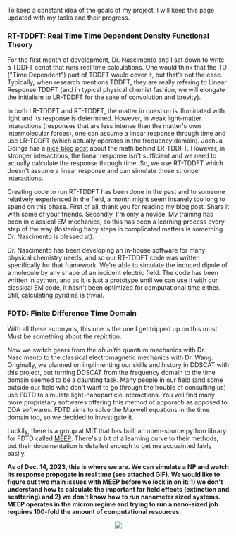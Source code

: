 To keep a constant idea of the goals of my project, I will keep this page updated with my tasks and their progress.

### RT-TDDFT: Real Time Time Dependent Density Functional Theory
For the first month of development, Dr. Nascimento and I sat down to write a TDDFT script that runs real time calculations. One would think that the TD ("Time Dependent") part of TDDFT would cover it, but that's not the case. Typically, when research mentions TDDFT, they are really refering to Linear Response TDDFT (and in typical physical chemist fashion, we will elongate the initialism to LR-TDDFT for the sake of convolution and brevity). 

In both LR-TDDFT and RT-TDDFT, the matter in question is illuminated with light and its response is determined. However, in weak light-matter interactions (responses that are less intense than the matter's own intermolecular forces), one can assume a linear response through time and use LR-TDDFT (which actually operates in the frequency domain). Joshua Goings has a [nice blog post](https://joshuagoings.com/2013/04/27/linear-response-td-dft-the-density-density-response-function/) about the math behind LR-TDDFT. However, in stronger interactions, the linear response isn't sufficient and we need to actually calculate the response through time. So, we use RT-TDDFT which doesn't assume a linear response and can simulate those stronger interactions. 

Creating code to run RT-TDDFT has been done in the past and to someone relatively experienced in the field, a month might seem insanely too long to spend on this phase. First of all, thank you for reading my blog post. Share it with some of your friends. Secondly, I'm only a novice. My training has been in classical EM mechanics, so this has been a learning process every step of the way (fostering baby steps in complicated matters is something Dr. Nascimento is blessed at).

Dr. Nascimento has been developing an in-house software for many physical chemistry needs, and so our RT-TDDFT code was written specifically for that framework. We're able to simulate the induced dipole of a molecule by any shape of an incident electric field. The code has been written in python, and as it is just a prototype until we can use it with our classical EM code, it hasn't been optimized for computational time either. Still, calculating pyridine is trivial.

### FDTD: Finite Difference Time Domain
With all these acronyms, this one is the one I get tripped up on this most. Must be something about the repitition.

Now we switch gears from the *ab initio* quantum mechanics with Dr. Nascimento to the classical electromagnetic mechanics with Dr. Wang. Originally, we planned on implimenting our skills and history in DDSCAT with this project, but turning DDSCAT from the frequency domain to the time domain seemed to be a daunting task. Many people in our field (and some outside our field who don't want to go through the trouble of consulting us) use FDTD to simulate light-nanoparticle interactions. You will find many more proprietary softwares offering this method of apporach as apposed to DDA softwares. FDTD aims to solve the Maxwell equations in the time domain too, so we decided to investigate it.

Luckily, there is a group at MIT that has built an open-source python library for FDTD called [MEEP](https://meep.readthedocs.io/en/latest/). There's a bit of a learning curve to their methods, but their documentation is detailed enough to get me acquainted fairly easily.

**As of Dec. 14, 2023, this is where we are. We can simulate a NP and watch its response propogate in real time (see attached GIF). We would like to figure out two main issues with MEEP before we lock in on it: 1) we don't understand how to calculate the important far field effects (extinction and scattering) and 2) we don't know how to run nanometer sized systems. MEEP operates in the micron regime and trying to run a nano-sized job requires 100-fold the amount of computational resources.**

<p align="center" width="100%">
    <img src="https://github.com/kombatEldridge/kombatEldridge.github.io/blob/cae5c858ce64e29a586854a4ec5914ee638d0753/pictures/MeepAuSphere-out.gif">
</p>
